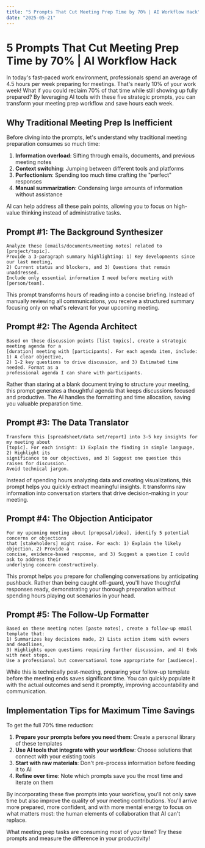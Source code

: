 ```yaml
---
title: "5 Prompts That Cut Meeting Prep Time by 70% | AI Workflow Hack"
date: "2025-05-21"
---
```


# 5 Prompts That Cut Meeting Prep Time by 70% | AI Workflow Hack

In today's fast-paced work environment, professionals spend an average of 4.5 hours per week preparing for meetings. That's nearly 10% of your work week! What if you could reclaim 70% of that time while still showing up fully prepared? By leveraging AI tools with these five strategic prompts, you can transform your meeting prep workflow and save hours each week.

## Why Traditional Meeting Prep Is Inefficient

Before diving into the prompts, let's understand why traditional meeting preparation consumes so much time:

1. **Information overload**: Sifting through emails, documents, and previous meeting notes
2. **Context switching**: Jumping between different tools and platforms
3. **Perfectionism**: Spending too much time crafting the "perfect" responses
4. **Manual summarization**: Condensing large amounts of information without assistance

AI can help address all these pain points, allowing you to focus on high-value thinking instead of administrative tasks.

## Prompt #1: The Background Synthesizer

```
Analyze these [emails/documents/meeting notes] related to [project/topic]. 
Provide a 3-paragraph summary highlighting: 1) Key developments since our last meeting, 
2) Current status and blockers, and 3) Questions that remain unaddressed. 
Include only essential information I need before meeting with [person/team].
```

This prompt transforms hours of reading into a concise briefing. Instead of manually reviewing all communications, you receive a structured summary focusing only on what's relevant for your upcoming meeting.

## Prompt #2: The Agenda Architect

```
Based on these discussion points [list topics], create a strategic meeting agenda for a 
[duration] meeting with [participants]. For each agenda item, include: 1) A clear objective, 
2) 1-2 key questions to drive discussion, and 3) Estimated time needed. Format as a 
professional agenda I can share with participants.
```

Rather than staring at a blank document trying to structure your meeting, this prompt generates a thoughtful agenda that keeps discussions focused and productive. The AI handles the formatting and time allocation, saving you valuable preparation time.

## Prompt #3: The Data Translator

```
Transform this [spreadsheet/data set/report] into 3-5 key insights for my meeting about 
[topic]. For each insight: 1) Explain the finding in simple language, 2) Highlight its 
significance to our objectives, and 3) Suggest one question this raises for discussion. 
Avoid technical jargon.
```

Instead of spending hours analyzing data and creating visualizations, this prompt helps you quickly extract meaningful insights. It transforms raw information into conversation starters that drive decision-making in your meeting.

## Prompt #4: The Objection Anticipator

```
For my upcoming meeting about [proposal/idea], identify 5 potential concerns or objections 
that [stakeholders] might raise. For each: 1) Explain the likely objection, 2) Provide a 
concise, evidence-based response, and 3) Suggest a question I could ask to address their 
underlying concern constructively.
```

This prompt helps you prepare for challenging conversations by anticipating pushback. Rather than being caught off-guard, you'll have thoughtful responses ready, demonstrating your thorough preparation without spending hours playing out scenarios in your head.

## Prompt #5: The Follow-Up Formatter

```
Based on these meeting notes [paste notes], create a follow-up email template that: 
1) Summarizes key decisions made, 2) Lists action items with owners and deadlines, 
3) Highlights open questions requiring further discussion, and 4) Ends with next steps. 
Use a professional but conversational tone appropriate for [audience].
```

While this is technically post-meeting, preparing your follow-up template before the meeting ends saves significant time. You can quickly populate it with the actual outcomes and send it promptly, improving accountability and communication.

## Implementation Tips for Maximum Time Savings

To get the full 70% time reduction:

1. **Prepare your prompts before you need them**: Create a personal library of these templates
2. **Use AI tools that integrate with your workflow**: Choose solutions that connect with your existing tools
3. **Start with raw materials**: Don't pre-process information before feeding it to AI
4. **Refine over time**: Note which prompts save you the most time and iterate on them

By incorporating these five prompts into your workflow, you'll not only save time but also improve the quality of your meeting contributions. You'll arrive more prepared, more confident, and with more mental energy to focus on what matters most: the human elements of collaboration that AI can't replace.

What meeting prep tasks are consuming most of your time? Try these prompts and measure the difference in your productivity!